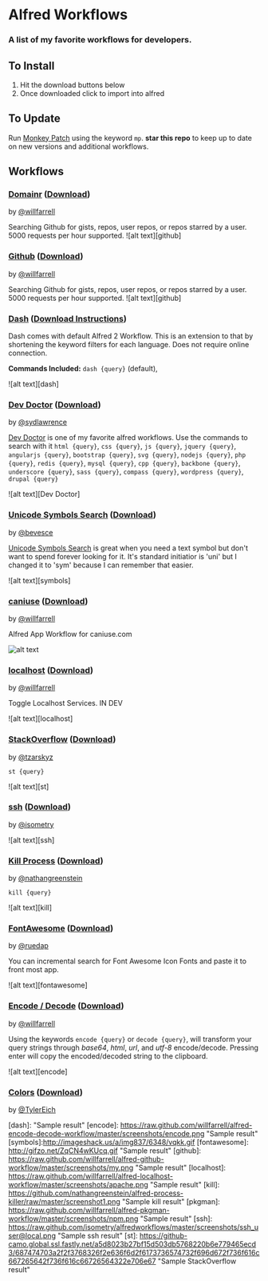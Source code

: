 # Alfred Workflows
### A list of my favorite workflows for developers.

## To Install
1. Hit the download buttons below
2. Once downloaded click to import into alfred

## To Update
Run [Monkey Patch](https://github.com/BenziAhamed/monkeypatch-alfred) using the keyword `mp`. **star this repo** to keep up to date on new versions and additional workflows.

## Workflows

### [Domainr](https://github.com/willfarrell/alfred-github-workflow) ([Download](https://raw.github.com/willfarrell/alfred-github-workflow/master/Github.alfredworkflow))
by [@willfarrell](https://github.com/willfarrell)

Searching Github for gists, repos, user repos, or repos starred by a user. 5000 requests per hour supported.
![alt text][github]


### [Github](https://github.com/willfarrell/alfred-github-workflow) ([Download](https://raw.github.com/willfarrell/alfred-github-workflow/master/Github.alfredworkflow))
by [@willfarrell](https://github.com/willfarrell)

Searching Github for gists, repos, user repos, or repos starred by a user. 5000 requests per hour supported.
![alt text][github]



### [Dash](http://kapeli.com/) ([Download Instructions](http://www.alfredforum.com/topic/1919-dash-documentation-for-80-apis/))

Dash comes with default Alfred 2 Workflow. This is an extension to that by shortening the keyword filters for each language. Does not require online connection.

**Commands Included:** `dash {query}` (default), 

![alt text][dash]



### [Dev Doctor]() ([Download](https://github.com/sydlawrence/alfred-dev-doctor/archive/master.zip))

by [@sydlawrence](https://github.com/sydlawrence)

[Dev Doctor](http://wemakeawesomesh.it/alfred-dev-doctor/) is one of my favorite alfred workflows.  Use the commands to search with it `html {query}`, `css {query}`, `js {query}`, `jquery {query}`, `angularjs {query}`, `bootstrap {query}`, `svg {query}`, `nodejs {query}`, `php {query}`, `redis {query}`, `mysql {query}`, `cpp {query}`, `backbone {query}`, `underscore {query}`, `sass {query}`, `compass {query}`, `wordpress {query}`, `drupal {query}`

![alt text][Dev Doctor]



### [Unicode Symbols Search]() ([Download](https://github.com/bevesce/unicode-symbols-search/raw/master/Symbols.alfredworkflow))

by [@bevesce](https://github.com/bevesce)

[Unicode Symbols Search](https://github.com/bevesce/unicode-symbols-search) is great when you need a text symbol but don't want to spend forever looking for it.  It's standard initiatior is 'uni' but I changed it to 'sym' because I can remember that easier.

![alt text][symbols]

### [caniuse](https://github.com/willfarrell/alfred-caniuse-workflow) ([Download](https://raw.github.com/willfarrell/alfred-caniuse-workflow/master/caniuse.alfredworkflow))
by [@willfarrell](https://github.com/willfarrell)

Alfred App Workflow for caniuse.com

![alt text][caniuse]

### [localhost](https://github.com/willfarrell/alfred-localhost-workflow) ([Download](https://raw.github.com/willfarrell/alfred-localhost-workflow/master/localhost.alfredworkflow))
by [@willfarrell](https://github.com/willfarrell)

Toggle Localhost Services. IN DEV

![alt text][localhost]

### [StackOverflow](https://github.com/tzarskyz/Alfred-1) ([Download](https://github.com/tzarskyz/Alfred-1/blob/master/stackoverflow.alfredworkflow?raw=true))
by [@tzarskyz](https://github.com/tzarskyz)

`st {query}`

![alt text][st]

### [ssh](https://github.com/isometry/alfredworkflows/tree/master/net.isometry.alfred.ssh) ([Download](https://raw.github.com/isometry/alfredworkflows/master/ssh.alfredworkflow))
by [@isometry](https://github.com/isometry)

![alt text][ssh]

### [Kill Process](https://github.com/nathangreenstein/alfred-process-killer) ([Download](https://github.com/nathangreenstein/alfred-process-killer/raw/master/Kill%20Process.alfredworkflow))
by [@nathangreenstein](https://github.com/nathangreenstein)

`kill {query}`

![alt text][kill]

### [FontAwesome](https://github.com/ruedap/alfred2-font-awesome-workflow) ([Download](https://raw.github.com/ruedap/alfred2-font-awesome-workflow/master/Font%20Awesome.alfredworkflow))
by [@ruedap](https://github.com/ruedap)

You can incremental search for Font Awesome Icon Fonts and paste it to front most app.

![alt text][fontawesome]

### [Encode / Decode](https://github.com/willfarrell/alfred-encode-decode-workflow) ([Download](https://raw.github.com/willfarrell/alfred-encode-decode-workflow/master/encode-decode.alfredworkflow))
by [@willfarrell](https://github.com/willfarrell)

Using the keywords `encode {query}` or `decode {query}`, will transform your query strings through *base64*, *html*, *url*, and *utf-8* encode/decode. Pressing enter will copy the encoded/decoded string to the clipboard.

![alt text][encode]

### [Colors](https://github.com/TylerEich/Alfred-Extras) ([Download](https://github.com/TylerEich/Alfred-Extras/blob/master/Workflows/Colors.alfredworkflow))
by [@TylerEich](https://github.com/TylerEich)

[caniuse]: https://raw.github.com/willfarrell/alfred-caniuse-workflow/master/screenshots/caniuse-browser.png "Sample result"
[dash]:   "Sample result"
[encode]: https://raw.github.com/willfarrell/alfred-encode-decode-workflow/master/screenshots/encode.png  "Sample result"
[symbols]:http://imageshack.us/a/img837/6348/vqkk.gif
[fontawesome]: http://gifzo.net/ZqCN4wKUcq.gif "Sample result"
[github]: https://raw.github.com/willfarrell/alfred-github-workflow/master/screenshots/my.png "Sample result"
[localhost]: https://raw.github.com/willfarrell/alfred-localhost-workflow/master/screenshots/apache.png "Sample result"
[kill]: https://github.com/nathangreenstein/alfred-process-killer/raw/master/screenshot1.png "Sample kill result"
[pkgman]: https://raw.github.com/willfarrell/alfred-pkgman-workflow/master/screenshots/npm.png "Sample result"
[ssh]: https://raw.github.com/isometry/alfredworkflows/master/screenshots/ssh_user@local.png "Sample ssh result"
[st]: https://github-camo.global.ssl.fastly.net/a5d8023b27bf15d503db5768220b6e779465ecd3/687474703a2f2f3768326f2e636f6d2f6173736574732f696d672f736f616c667265642f736f616c66726564322e706e67 "Sample StackOverflow result"





